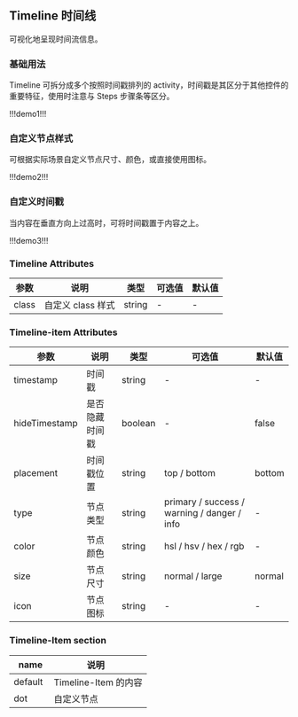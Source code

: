 ## Timeline 时间线

可视化地呈现时间流信息。

### 基础用法

Timeline 可拆分成多个按照时间戳排列的 activity，时间戳是其区分于其他控件的重要特征，使⽤时注意与 Steps 步骤条等区分。

!!!demo1!!!

### ⾃定义节点样式

可根据实际场景⾃定义节点尺⼨、颜⾊，或直接使⽤图标。

!!!demo2!!!

### ⾃定义时间戳

当内容在垂直⽅向上过⾼时，可将时间戳置于内容之上。

!!!demo3!!!

### Timeline Attributes

| 参数  | 说明              | 类型   | 可选值 | 默认值 |
| ----- | ----------------- | ------ | ------ | ------ |
| class | 自定义 class 样式 | string | -      | -      |

### Timeline-item Attributes

| 参数          | 说明           | 类型    | 可选值                                      | 默认值 |
| ------------- | -------------- | ------- | ------------------------------------------- | ------ |
| timestamp     | 时间戳         | string  | -                                           | -      |
| hideTimestamp | 是否隐藏时间戳 | boolean | -                                           | false  |
| placement     | 时间戳位置     | string  | top / bottom                                | bottom |
| type          | 节点类型       | string  | primary / success / warning / danger / info | -      |
| color         | 节点颜色       | string  | hsl / hsv / hex / rgb                       | -      |
| size          | 节点尺寸       | string  | normal / large                              | normal |
| icon          | 节点图标       | string  | -                                           | -      |

### Timeline-Item section

|   name  | 说明                 |
| ------- | -------------------- |
| default | Timeline-Item 的内容 |
| dot     | 自定义节点           |
